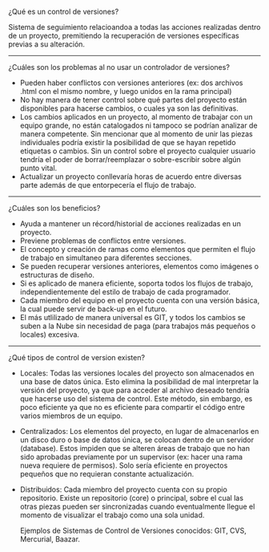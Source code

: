 ¿Qué es un control de versiones?

Sistema de seguimiento relacioandoa a todas las acciones realizadas dentro de un proyecto, premitiendo la recuperación
de versiones específicas previas a su alteración. 

----

¿Cuáles son los problemas al no usar un controlador de versiones?

- Pueden haber conflictos con versiones anteriores (ex: dos archivos .html con el mismo nombre, y luego unidos en la 
  rama principal)
- No hay manera de tener control sobre qué partes del proyecto están disponibles para hacerse cambios, o cuales ya son 
  las definitivas.
- Los cambios aplicados en un proyecto, al momento de trabajar con un equipo grande, no están catalogados ni tampoco
  se podrían analizar de manera competente. Sin mencionar que al momento de unir las piezas individuales podría existir
  la posibilidad de que se hayan repetido etiquetas o cambios. Sin un control sobre el proyecto cualquier usuario tendría
  el poder de borrar/reemplazar o sobre-escribir sobre algún punto vital.
- Actualizar un proyecto conllevaría horas de acuerdo entre diversas parte 
  además de que entorpecería el flujo de trabajo.

----

¿Cuáles son los beneficios?

- Ayuda a mantener un récord/historial de acciones realizadas en un proyecto. 
- Previene problemas de conflictos entre versiones.
- El concepto y creación de ramas como elementos que permiten el flujo de trabajo en simultaneo para diferentes secciones.
- Se pueden recuperar versiones anteriores, elementos como imágenes o estructuras de diseño.
- Si es aplicado de manera eficiente, soporta todos los flujos de trabajo, independientemente del estilo de 
  trabajo de cada programador.
- Cada miembro del equipo en el proyecto cuenta con una versión básica, la cual puede servir de back-up en el futuro.
- El más utlilizado de manera universal es GIT, y todos los cambios se suben a la Nube sin necesidad de paga (para
  trabajos más pequeños o locales) excesiva.

----

¿Qué tipos de control de version existen?

- Locales: 
  Todas las versiones locales del proyecto son almacenados en una base de datos única. Esto elimina la posibilidad de mal interpretar la versión del proyecto, ya que para acceder al archivo deseado tendría que hacerse uso del sistema de control. Este método, sin embargo, es poco eficiente ya que no
  es eficiente para compartir el código entre varios miembros de un equipo.

- Centralizados:
  Los elementos del proyecto, en lugar de almacenarlos en un disco duro o base de datos única, se colocan dentro de un servidor (database). Estos impiden que se alteren áreas de trabajo que no han sido aprobadas previamente por un supervisor (ex: hacer una rama nueva requiere de permisos). Solo sería eficiente en proyectos pequeños que no requieran constante actualización.

- Distribuidos:
  Cada miembro del proyecto cuenta con su propio repositorio. Existe un repositorio (core) o principal, sobre el cual las otras
  piezas pueden ser sincronizadas cuando eventualmente llegue el momento de visualizar el trabajo como una sola unidad.

  Ejemplos de Sistemas de Control de Versiones conocidos: GIT, CVS, Mercurial, Baazar.